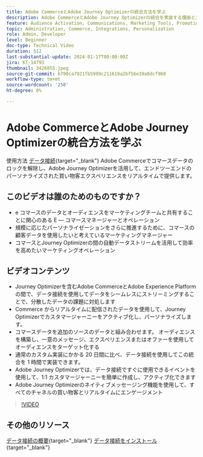 ```yaml
---
title: Adobe CommerceとAdobe Journey Optimizerの統合方法を学ぶ
description: Adobe CommerceとAdobe Journey Optimizerの統合を実装する理由と方法を説明します
feature: Audience Activation, Communications, Marketing Tools, Promotions/Events
topic: Administration, Commerce, Integrations, Personalization
role: Admin, Developer
level: Beginner
doc-type: Technical Video
duration: 512
last-substantial-update: 2024-01-17T00:00:00Z
jira: KT-14793
thumbnail: 3426855.jpeg
source-git-commit: b790ca7921fb5999c211619a2bf56e39a0dcf960
workflow-type: tm+mt
source-wordcount: '250'
ht-degree: 0%

---
```



# Adobe CommerceとAdobe Journey Optimizerの統合方法を学ぶ

使用方法 [データ接続](https://experienceleague.adobe.com/docs/commerce-merchant-services/data-connection/overview.html){target="_blank"} Adobe Commerceでコマースデータのロックを解除し、Adobe Journey Optimizerを活用して、エンドツーエンドのパーソナライズされた買い物客エクスペリエンスをリアルタイムで提供します。

## このビデオは誰のためのものですか？

- e コマースのデータとオーディエンスをマーケティングチームと共有することに関心のある E — コマースマネージャーとオペレーション
- 規模に応じたパーソナライゼーションをさらに推進するために、コマースの顧客データを使用したいと考えているマーケティングマネージャー
- コマースとJourney Optimizerの間の自動データストリームを活用して効率を高めたいマーケティングオペレーション

## ビデオコンテンツ

- Journey Optimizerを含むAdobe CommerceとAdobe Experience Platformの間で、データ接続を使用してデータをシームレスにストリーミングすることで、分散したデータの課題に対処します
- Commerce からリアルタイムに配信されたデータを使用して、Journey Optimizerでカスタマージャーニーをアクティブ化し、パーソナライズします。
- コマースデータを追加のソースのデータと組み合わせます。 オーディエンスを構築し、一意のメッセージ、エクスペリエンスまたはオファーを使用してオーディエンスをターゲット化する
- 通常のカスタム実装にかかる 20 日間に比べ、データ接続を使用してこの統合を 1 時間で実装できます。
- Adobe Journey Optimizerでは、データ接続ですぐに使用できるイベントを使用して、1:1 カスタマージャーニーを簡単に作成し、アクティブ化できます
- Adobe Journey Optimizerのネイティブメッセージング機能を使用して、すべてのチャネルの買い物客とリアルタイムにエンゲージメント

>[!VIDEO](https://video.tv.adobe.com/v/3426855/?learn=on)

## その他のリソース

[データ接続の概要](https://experienceleague.adobe.com/docs/commerce-merchant-services/data-connection/overview.html){target="_blank"}
[データ接続をインストール](https://experienceleague.adobe.com/docs/commerce-merchant-services/data-connection/fundamentals/install.html){target="_blank"}
